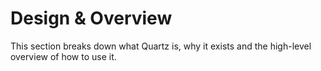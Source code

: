# Design & Overview

This section breaks down what Quartz is, why it exists and the high-level overview of how to use it.